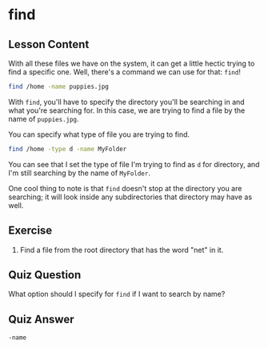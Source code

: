 # find

## Lesson Content

With all these files we have on the system, it can get a little hectic trying to find a specific one. Well, there's a command we can use for that: `find`!

```bash
find /home -name puppies.jpg
```

With `find`, you'll have to specify the directory you'll be searching in and what you're searching for. In this case, we are trying to find a file by the name of `puppies.jpg`.

You can specify what type of file you are trying to find.

```bash
find /home -type d -name MyFolder
```

You can see that I set the type of file I'm trying to find as `d` for directory, and I'm still searching by the name of `MyFolder`.

One cool thing to note is that `find` doesn't stop at the directory you are searching; it will look inside any subdirectories that directory may have as well.

## Exercise

1. Find a file from the root directory that has the word "net" in it.

## Quiz Question

What option should I specify for `find` if I want to search by name?

## Quiz Answer

`-name`
